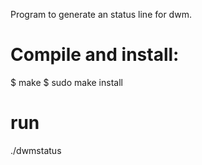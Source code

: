 Program to generate an status line for dwm.


Compile and install:
===

$ make
$ sudo make install

run
===

./dwmstatus
